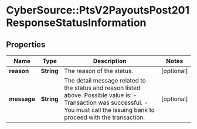 # CyberSource::PtsV2PayoutsPost201ResponseStatusInformation

## Properties
Name | Type | Description | Notes
------------ | ------------- | ------------- | -------------
**reason** | **String** | The reason of the status.  | [optional] 
**message** | **String** | The detail message related to the status and reason listed above. Possible value is:    - Transaction was successful.   - You must call the issuing bank to proceed with the transaction.  | [optional] 



